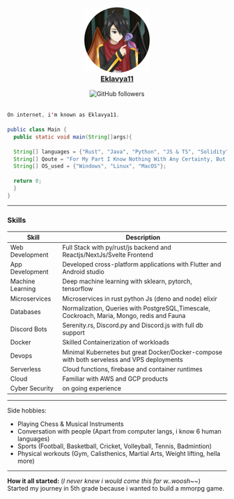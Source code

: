 <a href="link">
    <h3 align="center">
        <img src="./assets/Eklavya11.png" length="150" width="150"><br>
        <bold>Eklavya11</bold>
    </h3>
</a>

<div align="center">
    <a href"https://github.com/HOPE-NEXUS?tab=followers">
        <img alt="GitHub followers" 
             src="https://img.shields.io/github/followers/Eklavya-11?colorA=1e1e28&colorB=c9cbff&logo=Github&style=for-the-badge" />
    </a>
</div><br>




```java
On internet, i'm known as Eklavya11.

public class Main {
  public static void main(String[]args){
  
  String[] languages = {"Rust", "Java", "Python", "JS & TS", "Solidity", "Golang", "Bash", "C++"};
  String[] Qoute = "For My Part I Know Nothing With Any Certainty, But The Sight of Stars Makes Me Dream";         
  String[] OS_used = {"Windows", "Linux", "MacOS"};
  
  return 0;
  }
}

``` 

-----------

### Skills

| Skill | Description |
| ----- | ----------- |
| Web Development | Full Stack with py/rust/js backend and Reactjs/NextJs/Svelte Frontend
| App Development | Developed cross-platform applications with Flutter and Android studio |
| Machine Learning | Deep machine learning with sklearn, pytorch, tensorflow |
| Microservices | Microservices in rust python Js (deno and node) elixir |
| Databases | Normalization, Queries with PostgreSQL,Timescale, Cockroach,  Maria, Mongo, redis and Fauna |
| Discord Bots | Serenity.rs, Discord.py and Discord.js with full db support |
| Docker | Skilled Containerization of workloads |
| Devops | Minimal Kubernetes but great Docker/Docker-compose with both serveless and VPS deployments |
| Serverless | Cloud functions, firebase and container runtimes |
| Cloud | Familiar with AWS and GCP products |
| Cyber Security | on going experience |
-----

Side hobbies:
- Playing Chess & Musical Instruments
- Conversation with people (Apart from computer langs, i know 6 human languages)
- Sports (Football, Basketball, Cricket, Volleyball, Tennis, Badmintion)
- Physical workouts (Gym, Calisthenics, Martial Arts, Weight lifting, hella more)
-----------
**How it all started:** (*I never knew i would come this far w..woosh~~*) <br> 
Started my journey in 5th grade because i wanted to build a mmorpg game.
